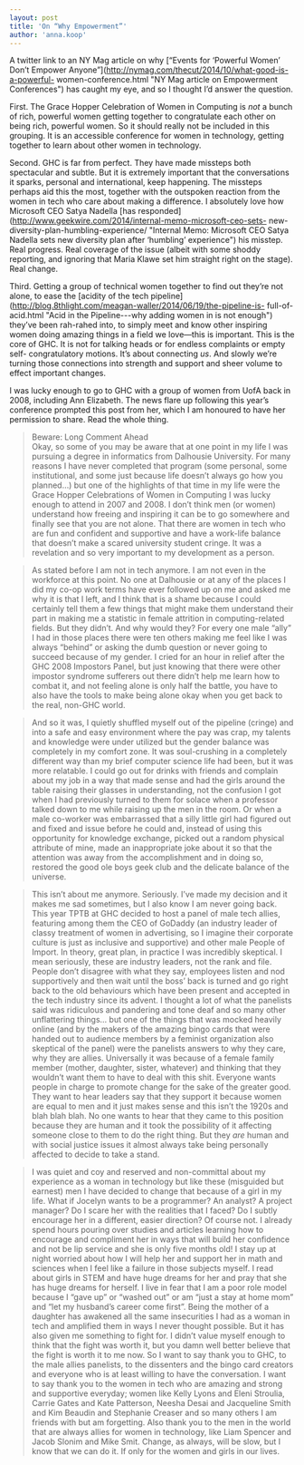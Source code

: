 ```yaml
---
layout: post
title: 'On “Why Empowerment”'
author: 'anna.koop'
---
```


A twitter link to an NY Mag article on why [“Events for ‘Powerful Women’ Don’t
Empower Anyone”](http://nymag.com/thecut/2014/10/what-good-is-a-powerful-
women-conference.html "NY Mag article on Empowerment Conferences") has caught
my eye, and so I thought I’d answer the question.

First. The Grace Hopper Celebration of Women in Computing is *not* a bunch of
rich, powerful women getting together to congratulate each other on being
rich, powerful women. So it should really not be included in this grouping. It
is an accessible conference for women in technology, getting together to learn
about other women in technology.

Second. GHC is far from perfect. They have made missteps both spectacular and
subtle. But it is extremely important that the conversations it sparks,
personal and international, keep happening. The missteps perhaps aid this the
most, together with the outspoken reaction from the women in tech who care
about making a difference. I absolutely love how Microsoft CEO Satya Nadella
[has responded](http://www.geekwire.com/2014/internal-memo-microsoft-ceo-sets-
new-diversity-plan-humbling-experience/ "Internal Memo: Microsoft CEO Satya
Nadella sets new diversity plan after ‘humbling’ experience") his misstep.
Real progress. Real coverage of the issue (albeit with some shoddy reporting,
and ignoring that Maria Klawe set him straight right on the stage). Real
change.

Third. Getting a group of technical women together to find out they’re not
alone, to ease the [acidity of the tech
pipeline](http://blog.8thlight.com/meagan-waller/2014/06/19/the-pipeline-is-
full-of-acid.html "Acid in the Pipeline---why adding women in is not enough")
they’ve been rah-rahed into, to simply meet and know other inspiring women
doing amazing things in a field we love—this is important. This is the core of
GHC. It is not for talking heads or for endless complaints or empty self-
congratulatory motions. It’s about connecting *us*. And slowly we’re turning
those connections into strength and support and sheer volume to effect
important changes.

I was lucky enough to go to GHC with a group of women from UofA back in 2008,
including Ann Elizabeth. The news flare up following this year’s conference
prompted this post from her, which I am honoured to have her permission to
share. Read the whole thing.

> Beware: Long Comment Ahead  
>  Okay, so some of you may be aware that at one point in my life I was
pursuing a degree in informatics from Dalhousie University. For many reasons I
have never completed that program (some personal, some institutional, and some
just because life doesn’t always go how you planned…) but one of the
highlights of that time in my life were the Grace Hopper Celebrations of Women
in Computing I was lucky enough to attend in 2007 and 2008. I don’t think men
(or women) understand how freeing and inspiring it can be to go somewhere and
finally see that you are not alone. That there are women in tech who are fun
and confident and supportive and have a work-life balance that doesn’t make a
scared university student cringe. It was a revelation and so very important to
my development as a person.

>

> As stated before I am not in tech anymore. I am not even in the workforce at
this point. No one at Dalhousie or at any of the places I did my co-op work
terms have ever followed up on me and asked me why it is that I left, and I
think that is a shame because I could certainly tell them a few things that
might make them understand their part in making me a statistic in female
attrition in computing-related fields. But they didn’t. And why would they?
For every one male “ally” I had in those places there were ten others making
me feel like I was always “behind” or asking the dumb question or never going
to succeed because of my gender. I cried for an hour in relief after the GHC
2008 Impostors Panel, but just knowing that there were other impostor syndrome
sufferers out there didn’t help me learn how to combat it, and not feeling
alone is only half the battle, you have to also have the tools to make being
alone okay when you get back to the real, non-GHC world.

>

> And so it was, I quietly shuffled myself out of the pipeline (cringe) and
into a safe and easy environment where the pay was crap, my talents and
knowledge were under utilized but the gender balance was completely in my
comfort zone. It was soul-crushing in a completely different way than my brief
computer science life had been, but it was more relatable. I could go out for
drinks with friends and complain about my job in a way that made sense and had
the girls around the table raising their glasses in understanding, not the
confusion I got when I had previously turned to them for solace when a
professor talked down to me while raising up the men in the room. Or when a
male co-worker was embarrassed that a silly little girl had figured out and
fixed and issue before he could and, instead of using this opportunity for
knowledge exchange, picked out a random physical attribute of mine, made an
inappropriate joke about it so that the attention was away from the
accomplishment and in doing so, restored the good ole boys geek club and the
delicate balance of the universe.

>

> This isn’t about me anymore. Seriously. I’ve made my decision and it makes
me sad sometimes, but I also know I am never going back. This year TPTB at GHC
decided to host a panel of male tech allies, featuring among them the CEO of
GoDaddy (an industry leader of classy treatment of women in advertising, so I
imagine their corporate culture is just as inclusive and supportive) and other
male People of Import. In theory, great plan, in practice I was incredibly
skeptical. I mean seriously, these are industry leaders, not the rank and
file. People don’t disagree with what they say, employees listen and nod
supportively and then wait until the boss’ back is turned and go right back to
the old behaviours which have been present and accepted in the tech industry
since its advent. I thought a lot of what the panelists said was ridiculous
and pandering and tone deaf and so many other unflattering things… but one of
the things that was mocked heavily online (and by the makers of the amazing
bingo cards that were handed out to audience members by a feminist
organization also skeptical of the panel) were the panelists answers to why
they care, why they are allies. Universally it was because of a female family
member (mother, daughter, sister, whatever) and thinking that they wouldn’t
want them to have to deal with this shit. Everyone wants people in charge to
promote change for the sake of the greater good. They want to hear leaders say
that they support it because women are equal to men and it just makes sense
and this isn’t the 1920s and blah blah blah. No one wants to hear that they
came to this position because they are human and it took the possibility of it
affecting someone close to them to do the right thing. But they *are* human
and with social justice issues it almost always take being personally affected
to decide to take a stand.

>

> I was quiet and coy and reserved and non-committal about my experience as a
woman in technology but like these (misguided but earnest) men I have decided
to change that because of a girl in my life. What if Jocelyn wants to be a
programmer? An analyst? A project manager? Do I scare her with the realities
that I faced? Do I subtly encourage her in a different, easier direction? Of
course not. I already spend hours pouring over studies and articles learning
how to encourage and compliment her in ways that will build her confidence and
not be lip service and she is only five months old! I stay up at night worried
about how I will help her and support her in math and sciences when I feel
like a failure in those subjects myself. I read about girls in STEM and have
huge dreams for her and pray that she has huge dreams for herself. I live in
fear that I am a poor role model because I “gave up” or “washed out” or am
“just a stay at home mom” and “let my husband’s career come first”. Being the
mother of a daughter has awakened all the same insecurities I had as a woman
in tech and amplified them in ways I never thought possible. But it has also
given me something to fight for. I didn’t value myself enough to think that
the fight was worth it, but you damn well better believe that the fight is
worth it to me now. So I want to say thank you to GHC, to the male allies
panelists, to the dissenters and the bingo card creators and everyone who is
at least willing to have the conversation. I want to say thank you to the
women in tech who are amazing and strong and supportive everyday; women like
Kelly Lyons and Eleni Stroulia, Carrie Gates and Kate Patterson, Neesha Desai
and Jacqueline Smith and Kim Beaudin and Stephanie Creaser and so many others
I am friends with but am forgetting. Also thank you to the men in the world
that are always allies for women in technology, like Liam Spencer and Jacob
Slonim and Mike Smit. Change, as always, will be slow, but I know that we can
do it. If only for the women and girls in our lives.


